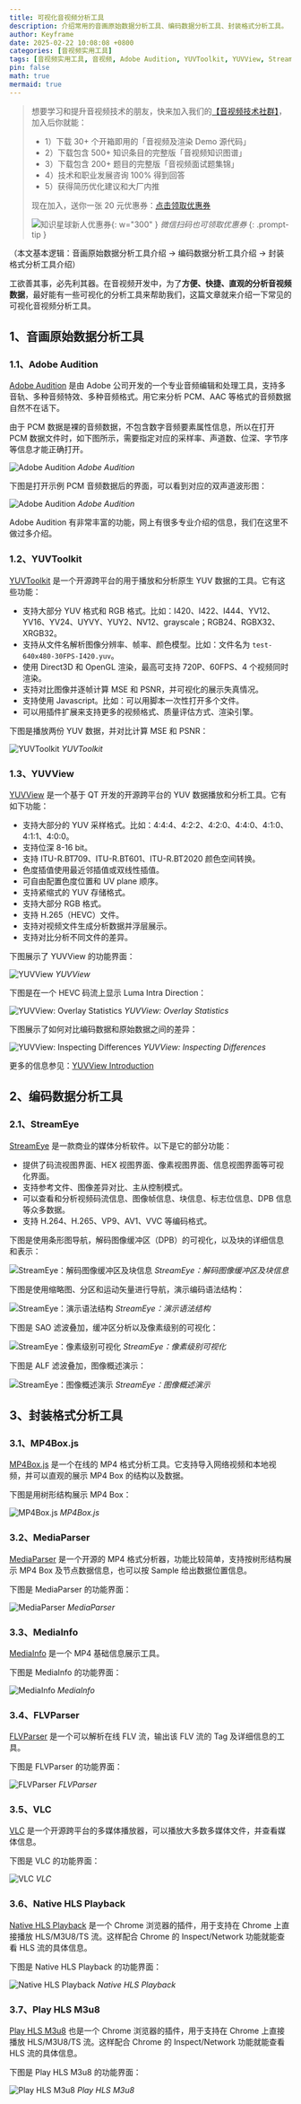 ```yaml
---
title: 可视化音视频分析工具
description: 介绍常用的音画原始数据分析工具、编码数据分析工具、封装格式分析工具。
author: Keyframe
date: 2025-02-22 10:08:08 +0800
categories: [音视频实用工具]
tags: [音视频实用工具, 音视频, Adobe Audition, YUVToolkit, YUVView, StreamEye, MP4Box.js, MediaParser, MediaInfo, FLVParser, VLC]
pin: false
math: true
mermaid: true
---
```


>想要学习和提升音视频技术的朋友，快来加入我们的<a href="https://t.zsxq.com/jRprT" target="_blank" rel="noopener noreferrer">【音视频技术社群】</a>，加入后你就能：
>
>- 1）下载 30+ 个开箱即用的「音视频及渲染 Demo 源代码」
>- 2）下载包含 500+ 知识条目的完整版「音视频知识图谱」
>- 3）下载包含 200+ 题目的完整版「音视频面试题集锦」
>- 4）技术和职业发展咨询 100% 得到回答
>- 5）获得简历优化建议和大厂内推
>  
>现在加入，送你一张 20 元优惠券：<a href="https://t.zsxq.com/jRprT" target="_blank" rel="noopener noreferrer">点击领取优惠券</a>
>
>![知识星球新人优惠券](assets/img/keyframe-zsxq-coupon.png){: w="300" }
>_微信扫码也可领取优惠券_
{: .prompt-tip }

（本文基本逻辑：音画原始数据分析工具介绍 → 编码数据分析工具介绍 → 封装格式分析工具介绍）


工欲善其事，必先利其器。在音视频开发中，为了**方便、快捷、直观的分析音视频数据**，最好能有一些可视化的分析工具来帮助我们，这篇文章就来介绍一下常见的可视化音视频分析工具。


## 1、音画原始数据分析工具


### 1.1、Adobe Audition

[Adobe Audition](https://www.adobe.com/products/audition.html "Adobe Audition") 是由 Adobe 公司开发的一个专业音频编辑和处理工具，支持多音轨、多种音频特效、多种音频格式。用它来分析 PCM、AAC 等格式的音频数据自然不在话下。


由于 PCM 数据是裸的音频数据，不包含数字音频要素属性信息，所以在打开 PCM 数据文件时，如下图所示，需要指定对应的采样率、声道数、位深、字节序等信息才能正确打开。

![Adobe Audition](assets/resource/av-tool/audition-1.png)
_Adobe Audition_

下图是打开示例 PCM 音频数据后的界面，可以看到对应的双声道波形图：

![Adobe Audition](assets/resource/av-tool/audition-2.png)
_Adobe Audition_


Adobe Audition 有非常丰富的功能，网上有很多专业介绍的信息，我们在这里不做过多介绍。



### 1.2、YUVToolkit


[YUVToolkit](https://github.com/svn2github/yuvtoolkit "YUVToolkit") 是一个开源跨平台的用于播放和分析原生 YUV 数据的工具。它有这些功能：


- 支持大部分 YUV 格式和 RGB 格式。比如：I420、I422、I444、YV12、YV16、YV24、UYVY、YUY2、NV12、grayscale；RGB24、RGBX32、XRGB32。
- 支持从文件名解析图像分辨率、帧率、颜色模型。比如：文件名为 `test-640x480-30FPS-I420.yuv`。
- 使用 Direct3D 和 OpenGL 渲染，最高可支持 720P、60FPS、4 个视频同时渲染。
- 支持对比图像并逐帧计算 MSE 和 PSNR，并可视化的展示失真情况。
- 支持使用 Javascript。比如：可以用脚本一次性打开多个文件。
- 可以用插件扩展来支持更多的视频格式、质量评估方式、渲染引擎。


下图是播放两份 YUV 数据，并对比计算 MSE 和 PSNR：

![YUVToolkit](assets/resource/av-tool/yuvtoolkit-1.png)
_YUVToolkit_



### 1.3、YUVView


[YUVView](https://github.com/IENT/YUView "YUVView") 是一个基于 QT 开发的开源跨平台的 YUV 数据播放和分析工具。它有如下功能：



- 支持大部分的 YUV 采样格式。比如：4:4:4、4:2:2、4:2:0、4:4:0、4:1:0、4:1:1、4:0:0。
- 支持位深 8-16 bit。
- 支持 ITU-R.BT709、ITU-R.BT601、ITU-R.BT2020 颜色空间转换。
- 色度插值使用最近邻插值或双线性插值。
- 可自由配置色度位置和 UV plane 顺序。
- 支持紧缩式的 YUV 存储格式。
- 支持大部分 RGB 格式。
- 支持 H.265（HEVC）文件。
- 支持对视频文件生成分析数据并浮层展示。
- 支持对比分析不同文件的差异。



下图展示了 YUVView 的功能界面：

![YUVView](assets/resource/av-tool/yuvview-1.png)
_YUVView_


下图是在一个 HEVC 码流上显示 Luma Intra Direction：

![YUVView: Overlay Statistics](assets/resource/av-tool/yuvview-2.png)
_YUVView: Overlay Statistics_

下图展示了如何对比编码数据和原始数据之间的差异：

![YUVView: Inspecting Differences](assets/resource/av-tool/yuvview-3-min.gif)
_YUVView: Inspecting Differences_

更多的信息参见：[YUVView Introduction](https://ient.github.io/YUView/ "YUVView Introduction")





## 2、编码数据分析工具


### 2.1、StreamEye

[StreamEye](https://www.elecard.com/zh/products/video-analysis/streameye "StreamEye") 是一款商业的媒体分析软件。以下是它的部分功能：

- 提供了码流视图界面、HEX 视图界面、像素视图界面、信息视图界面等可视化界面。
- 支持参考文件、图像差异对比、主从控制模式。
- 可以查看和分析视频码流信息、图像帧信息、块信息、标志位信息、DPB 信息等众多数据。
- 支持 H.264、H.265、VP9、AV1、VVC 等编码格式。


下图是使用条形图导航，解码图像缓冲区（DPB）的可视化，以及块的详细信息和表示：


![StreamEye：解码图像缓冲区及块信息](assets/resource/av-tool/streameye-1.jpg)
_StreamEye：解码图像缓冲区及块信息_



下图是使用缩略图、分区和运动矢量进行导航，演示编码语法结构：

![StreamEye：演示语法结构](assets/resource/av-tool/streameye-2.jpg)
_StreamEye：演示语法结构_


下图是 SAO 滤波叠加，缓冲区分析以及像素级别的可视化：

![StreamEye：像素级别可视化](assets/resource/av-tool/streameye-3.jpg)
_StreamEye：像素级别可视化_




下图是 ALF 滤波叠加，图像概述演示：

![StreamEye：图像概述演示](assets/resource/av-tool/streameye-4.jpg)
_StreamEye：图像概述演示_





## 3、封装格式分析工具


### 3.1、MP4Box.js

[MP4Box.js](https://gpac.github.io/mp4box.js/test/filereader.html "MP4Box.js") 是一个在线的 MP4 格式分析工具。它支持导入网络视频和本地视频，并可以直观的展示 MP4 Box 的结构以及数据。

下图是用树形结构展示 MP4 Box：

![MP4Box.js](assets/resource/av-tool/mp4box-1.png)
_MP4Box.js_



<!-- sync -->

### 3.2、MediaParser

[MediaParser](https://github.com/ksvc/MediaParser "MediaParser") 是一个开源的 MP4 格式分析器，功能比较简单，支持按树形结构展示 MP4 Box 及节点数据信息，也可以按 Sample 给出数据位置信息。


下图是 MediaParser 的功能界面：

![MediaParser](assets/resource/av-tool/media-parser-1.png)
_MediaParser_





### 3.3、MediaInfo



[MediaInfo](https://mediaarea.net/en/MediaInfo "MediaInfo") 是一个 MP4 基础信息展示工具。

下图是 MediaInfo 的功能界面：

![MediaInfo](assets/resource/av-tool/media-info-1.png)
_MediaInfo_







<!-- 
### 3.3、Atom Inspector


Atom Inspector 是苹果提供的一个 MP4 格式分析工具。不过由于不再继续维护，在最新版本的 Mac OS 上已经不可用了。

![Atom Inspector](assets/resource/av-tool/atom-inspector-1.png)
_Atom Inspector_ 
-->



### 3.4、FLVParser

[FLVParser](https://github.com/imagora/FlvParser "FLVParser") 是一个可以解析在线 FLV 流，输出该 FLV 流的 Tag 及详细信息的工具。


下图是 FLVParser 的功能界面：


![FLVParser](assets/resource/av-tool/flv-analyzer-1.png)
_FLVParser_




### 3.5、VLC

[VLC](https://www.videolan.org/vlc/ "VLC") 是一个开源跨平台的多媒体播放器，可以播放大多数多媒体文件，并查看媒体信息。

下图是 VLC 的功能界面：

![VLC](assets/resource/av-tool/vlc-1.jpg)
_VLC_


### 3.6、Native HLS Playback


[Native HLS Playback](https://chrome.google.com/webstore/detail/native-hls-playback/emnphkkblegpebimobpbekeedfgemhof "Native HLS Playback") 是一个 Chrome 浏览器的插件，用于支持在 Chrome 上直接播放 HLS/M3U8/TS 流。这样配合 Chrome 的 Inspect/Network 功能就能查看 HLS 流的具体信息。

下图是 Native HLS Playback 的功能界面：

![Native HLS Playback](assets/resource/av-tool/native-hls-playback-1.jpg)
_Native HLS Playback_


### 3.7、Play HLS M3u8


[Play HLS M3u8](https://chrome.google.com/webstore/detail/play-hls-m3u8/ckblfoghkjhaclegefojbgllenffajdc "Play HLS M3u8") 也是一个 Chrome 浏览器的插件，用于支持在 Chrome 上直接播放 HLS/M3U8/TS 流。这样配合 Chrome 的 Inspect/Network 功能就能查看 HLS 流的具体信息。

下图是 Play HLS M3u8 的功能界面：

![Play HLS M3u8](assets/resource/av-tool/play-hls-m3u8-1.jpg)
_Play HLS M3u8_





















